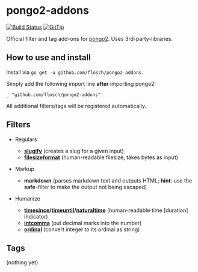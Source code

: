 # pongo2-addons

[![Build Status](https://travis-ci.org/flosch/pongo2-addons.svg?branch=master)](https://travis-ci.org/flosch/pongo2-addons)
[![GitTip](http://img.shields.io/badge/gittip-support%20pongo-brightgreen.svg)](https://www.gittip.com/flosch/)

Official filter and tag add-ons for [pongo2](https://github.com/flosch/pongo2). Uses 3rd-party-libraries.

## How to use and install

Install via `go get -u github.com/flosch/pongo2-addons`.

Simply add the following import line **after** importing pongo2:

    _ "github.com/flosch/pongo2-addons"

All additional filters/tags will be registered automatically.

## Filters

  - Regulars
     - **[slugify](https://docs.djangoproject.com/en/dev/ref/templates/builtins/#slugify)** (creates a slug for a given input)
     - **[filesizeformat](https://docs.djangoproject.com/en/dev/ref/templates/builtins/#filesizeformat)** (human-readable filesize; takes bytes as input)

  - Markup
     - **markdown** (parses markdown text and outputs HTML; **hint**: use the **safe**-filter to make the output not being escaped)
  
  - Humanize
     - **[timesince](https://docs.djangoproject.com/en/dev/ref/templates/builtins/#timesince)/[timeuntil](https://docs.djangoproject.com/en/1.6/ref/templates/builtins/#timeuntil)/[naturaltime](https://docs.djangoproject.com/en/dev/ref/contrib/humanize/#naturaltime)** (human-readable time [duration] indicator)
     - **[intcomma](https://docs.djangoproject.com/en/dev/ref/contrib/humanize/#intcomma)** (put decimal marks into the number)
     - **[ordinal](https://docs.djangoproject.com/en/dev/ref/contrib/humanize/#ordinal)** (convert integer to its ordinal as string)

## Tags

(nothing yet)
